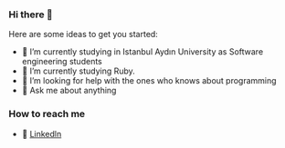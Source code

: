 ### Hi there 👋


Here are some ideas to get you started:

- 🔭 I’m currently studying in Istanbul Aydın University as Software engineering students
- 🌱 I’m currently studying Ruby.
- 🤔 I’m looking for help with the ones who knows about programming
- 💬 Ask me about anything

### How to reach me

- 📡 [Linkedln](https://www.linkedin.com/in/burakkepuc/)
